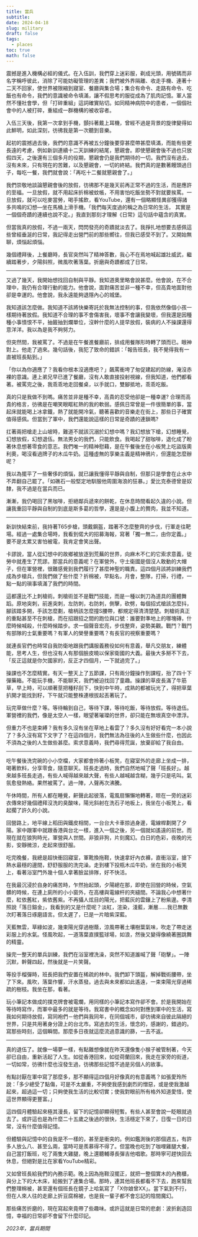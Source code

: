 ```yaml
---
title: 當兵
subtitle: 
date: 2024-04-18
slug: military
draft: false
tags:
  - places
toc: true
math: false
---
```

震撼是進入機構必經的儀式。在入伍訓，我們穿上迷彩服，剃成光頭，用號碼而非名字稱呼彼此，消除了可能妨礙管理的差異；我們被外界隔離、收走手機、連著十二天不回家，使世界被限縮到寢室、餐廳與集合場；集合有命令、走路有命令、吃飯也有命令，我們的意識被命令填滿，讓不假思考的服從成為了肌肉記憶。軍人當然不懂社會學，但「打碎重組」這詞確實貼切。如同精神病院中的患者，一個個社會中的人被打碎，重組成一群機構的被收容者。

入伍三天後，我第一次拿到手機，顫抖著戴上耳機，曾經不過是背景的旋律變得如此鮮明，如此深刻，彷彿我是第一次聽到音樂。

起初的震撼過去後，我們的意識不再被五分鐘後要穿甚麼帶甚麼填滿，而能有些更長遠的考慮，例如新訓連續十二天訓練的結尾，懇親會。即使懇親會後不過也只放假四天，之後還有三個多月的役期，懇親會仍是我們期待的一切。我們沒有過去，沒有未來，只有現在的苦難，以及懇親會，一切的終結。我們真的是數著饅頭過日子，每吃一餐，我們就會說：「再吃十二餐就懇親會了。」

我們崇敬地談論懇親會後的放假，彷彿那不是幾天前再正常不過的生活，而是應許的至福。一旦放假，就不用起床折棉被蚊帳，不用害怕吃飯坐勢不對就要挨罵。一旦放假，就可以吃麥當勞，喝手搖飲，看YouTube，還有一個略顯怪異卻獲得諸多共鳴的幻想—坐在馬桶上滑手機。「我們每天度過的稱之為日常的生活， 其實是一個個奇蹟的連續也說不定。」我直到那刻才理解《日常》這句話中蘊含的真實。

但當我真的放假，不過一兩天，閃閃發亮的奇蹟就淡去了。我掙扎地想要去感佩這些曾經垂涎的日常，我記得走出營門前的那些嚮往，但我已感受不到了。又開始無聊，煩惱起煩惱。

幾個禮拜後，上餐廳時，長官突然叫了精神答數，我心不在焉地喊起雄壯威武，繼續踏著步，夕陽斜照，微風吹著落葉。折磨與奇蹟都成了日常。 

---

又過了幾天，我開始想找回自制與平靜。我知道奧里略會說甚麼。他會說，在不合理中，我仍有合理行動的能力。他會說，面對痛苦並非一種不幸，但高貴地面對他卻是幸運的。他會說，我永遠能夠退隱內心的城堡。

我知道該怎麼做。我知道不該將快樂寄託於我無法控制的事，但我依然像個小孩一樣期待著放假。我知道不合理的事不會傷害我，壞事不會讓我變壞，但我還是因種種小事憤恨不平，抽籤抽到爛單位，沒幹什麼的人提早放假，裝病的人不操課還得意洋洋。我以為是我不夠努力。

但突然間，我被罵了。不過是在午餐進餐廳前，排成用餐隊形時轉了頭而已。眼神對上。他走了過來。幾句話後，我犯了致命的錯誤：「報告班長，我不覺得我有一直被班長點到。」

「你以為你適應了？我看你根本沒適應吧？」飆罵衝垮了匆促建起的防線，淹沒赤裸的意識。連上弟兄早已進了餐廳，沒有人敢直接投射視線，但我知道，他們都看著。被罵完之後，我乖乖地走回餐桌，以手就口，雙腳抵地，乖乖吃飯。

真的只是我做不到嗎。痛苦並非是種不幸，高貴的忍受他卻是一種幸運? 合理而高貴的格言，彷彿是在嘲笑眼眶紅熱的我的軟弱。感佩日常曾是一件很簡單的事，當起床就能喝上冰拿鐵，熱了就能開冷氣，聽著喜歡的音樂走在街上，那些日子確實值得感佩。但當到了軍中，我們還能說這樣的日常是奇蹟的連鎖嗎?

扛著兩把槍走上山坡時，難道不就該沉溺於幻想中嗎？我幻想放下槍，幻想睡覺，幻想放假，幻想退伍。無法男女的我們，只能飲食。我喝起了甜咖啡，退化成了盼著休息想著零食的意志。我們唯一的精神慰藉，是在午餐後坐在小板凳上吃盜版奧利奧，喝沒看過牌子的木瓜牛奶。這種虛無的享樂主義是精神鴉片，但還能怎麼辦呢？

我以為擺平了一些奢侈的煩惱，就已讓我懂得平靜與自制，但那只是學會在止水中不弄翻自己罷了。「如礁石一般堅定地馴服他周圍海浪的狂暴。」愛比克泰德曾是奴隸，我不過是在當兵而已。

漸漸，我仍喝回了黑咖啡，拒絕鄰兵遞來的餅乾，在休息時間看起久違的小說。但讓我重回平靜與自制的到底是斯多葛的哲學，還是是小腹上的贅肉，我並不知道。

---

新訓快結束前，我持著T65步槍，頭戴鋼盔，踏著不怎麼整齊的步伐，行軍走往靶場。經過一處集合場時，我看到偌大的招募海報，寫著「獨一無二，由你定義。」要不是太累又害怕被電，我肯定會笑出聲。

卡謬說，當人從幻想中的故鄉被放逐到荒蕪的世界，向麻木不仁的它索求意義，徒勞中就產生了荒謬。那當兵的意義呢？在軍營外，守土衛國是個沒人敢動的大帽子，但在軍營裡，很難感覺到我們履行了甚麼神聖的職責。這四個月該將訓練我們成為步槍兵，但我們做了些什麼？折棉被，早點名，月會，整隊，打掃，行禮，一點一點的瑣事填滿了我們的時間。

這都還比不上刺槍術。刺槍術並不是戰鬥技能，而是一種以刺刀為道具的團體舞蹈。原地突刺，前進突刺，左防刺，右防刺，側擊，砍劈，每個招式槍該怎麼抖，腳該踏多開，手該怎麼劃，槍柄該怎麼撞S腰帶，都規定得清清楚楚。刺槍術真正的重點甚至不在刺槍，而在招跟招之間的跑位與口號：誰要對準地上的哪塊磚，什麼時候喊殺，什麼時候踏步。求一個聲音宏亮，步伐整齊，姿勢美觀。戰鬥？戰鬥有部隊的士氣重要嗎？有軍人的榮譽重要嗎？有長官的視察重要嗎？

就連長官們也時常自我防衛地跟我們講服義務役如何有意義，舉凡交朋友，練體能，思考人生，但也沒有人有那個臉皮曉以保家衛國的大義。最後大多掰不下去，「反正這就是你欠國家的，反正才四個月，一下就過完了。」

操課也不怎麼精實。有天一整天上了五節課，只有兩分鐘操作到課程，抬了四十下彈藥箱。不能玩手機，不能聊天，我們被迫找回了童趣。操課的草皮長滿了牛筋草，早上時，可以順著莖把種籽刮下，快到中午時，成熟的都被玩光了，得把草葉扒開才能找到籽，下午就只能整株連根拔起丟著玩了。

玩完草做什麼？等。等待輪到自己，等待下課，等待吃飯，等待放假。等待退伍。軍營裡的我們，像是太空人一樣，眼望著璀璨的世界，卻只能在無垠真空中漂浮。

但重力不也是束縛？我有多久沒有坐在草地上看雲了？多久沒有好好看完一本小說了？多久沒有寫下文字了？在這四個月，我們無法為往後的人生做些什麼，也因此不須為之後的人生做些甚麼。索求意義時，我們尋得荒誕，放棄卻給了我自由。

---

吃午餐後洗完碗的小小空檔，大家都會拎著小板凳，在寢室外的走廊上坐成一排，喝著飲料，分享零食，隨意聊天。班長走過時，我們自然地喊了聲「班長好」。越來越多班長走過，有些人喊得越來越大聲，有些人越喊越含糊，幾乎只是吼叫。氣氛愈發熱絡。果然被罵了。過一陣，人聲再次沸騰。

午休時間，所有人都在睡覺，鼾聲此起彼落，電風扇懶懶地轉著，晾在一旁的迷彩衣傳來好幾個禮拜沒洗的臭酸味，陽光斜射在洗石子地板上，我坐在小板凳上，看起擱了許久的小說。

回營路上，地平線上稻田與鐵皮相間，一台台大卡車掠過身邊，電線桿劃開了夕陽。家中跟軍中就跟香港與台北一樣，進入一個之後，另一個就如遙遠的前世。而現在就在狼狗時光，軍營與人世間。非狼非狗，片刻魔幻。白日的色彩，夜晚的光影，安靜微涼，走起來很舒服。

吃完晚餐，我總是超快衝回寢室，軍靴換拖鞋，快速拿好內衣褲，直衝浴室，搶下熱水最穩的邊間，舒舒服服的洗完澡。走到樓下投瓶木瓜牛奶，坐在我的小板凳上，看著浴室門外幾十個人拿著臉盆排隊，好不快活。

在我最沉浸於自身的痛苦時，乍然抬起頭，夕陽總在那，即使在回營的時候，空氣髒的時候，在連上廁所的小小窗外，在高樓與電線杆的夾縫間。不論我心中想著什麼，紅依舊紅，紫依舊紫。不再攝人炫目的陽光，把藍灰的雲鑲上了粉紫邊。李清照說「落日鎔金」，我看到的又是什麼呢？淡紅，渲染，淺藍，漸層……我已無數次盯著落日琢磨語言。但太遲了，已是一片暗紫深藍。

天藍無雲，草綠如波，幾束陽光穿過樹蔭，涼風帶著土壤樹葉氣味，吹走了帶走迷彩服上的水氣。怪風吹起，一道落葉直撲籃球場，如浪，然後又變得像繞著圈跳舞的精靈。

操完一整天的單兵訓練，我們在浴室裡洗澡，突然不知道誰喊了聲「砲擊」。一陣沉默，幹聲四起，然後就是一片笑聲。

等投手榴彈時，班長把我們安置在稀疏的林中。我們卸下頭盔，解掉戰術腰帶，坐了下來。風吹，落葉作響，汗水蒸發。過去與未來都如此遙遠，一束束陽光穿過稀疏的樹枝。我坐在那，看著。

玩小筆記本做成的撲克牌會被電爛，用同樣的小筆記本寫作卻不會。於是我開始在等待時寫作，而軍中最多的就是等待。我寫書中的概念如何對應到軍中的生活，寫我如何期待放假，寫同袍們－他們與我同年，在同個城市，卻彷彿來自彼此隔絕的世界，只是共用著身分證上的台北市。寫過去的生活，懷念的，感謝的，錯過的。寫那些時刻，這個瞬間。那麼多日夜就這麼流過意識的篩，一去不返。

---

真的退伍了。就像一場夢一樣，有點難想像就在昨天還像隻小猴子被管制著，今天卻已自由，重新活起了人生。如從香港回來，如從荷蘭回來，我走在家旁的街道，一切如常，彷彿什麼也沒發生過，彷彿那些記憶不過是另個人的故事。

有點討厭在軍中寫了那麼多，那不顯得這四個月好像真的有意義嗎？如張愛玲所說：「多少總受了點傷，可是不太嚴重，不夠使我感到劇烈的憎惡，或是使我激越起來，超過這一切；只夠使我生活的比較切實；使我對眼前所有格外知道愛惜，使這世界顯得更豐富。」

這四個月體驗起來極其漫長，留下的記憶卻顯得短暫。有些人甚至會說一眨眼就過去了。或許這也是為什麼二十五歲之後過的很快，生活穩定下來了，日復一日的日常，沒有什麼值得記憶。

但體驗與記憶中的自我是不一樣的，甚至是衝突的。例如鑑測後的那個週五，有許多人放么八、甚至么兩，當時可是羨慕得不得了。但當晚也吃到了咖哩雞腿大餐，自己當打飯班，吃了兩隻大雞腿，晚上還聽輔導長彈吉他唱歌。那時寧可趕快回去休息，但絕對是比在家看YouTube精彩。

又如曾班長給我們的內務示範。晚上因為拖鞋沒擺正，就把一整個實木的內務櫃，與分上下的大木床，給搬到了連集合場。那時，連其他班長都看不下去，跑來幫我們整理棉被，甚至還有個班長在鏡子上哈氣寫了「X你娘曾XX」。當下氣到不行，但在人來人往的走廊上折豆腐棉被，也是我一輩子都不會忘記的陰間魔幻。

那些痛苦折磨的，現在寫起來竟帶了些趣味。或許這就是日常的悲劇：波折創造回憶，幸福的日常卻不會留下什麼印記。

<!--more-->

*2023年，當兵期間*